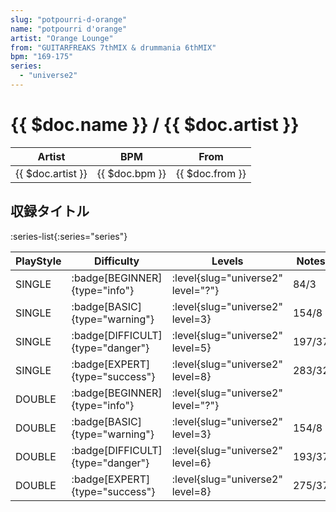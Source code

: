 ```yaml
---
slug: "potpourri-d-orange"
name: "potpourri d'orange"
artist: "Orange Lounge"
from: "GUITARFREAKS 7thMIX & drummania 6thMIX"
bpm: "169-175"
series:
  - "universe2"
---
```


# {{ $doc.name }} / {{ $doc.artist }}

|Artist|BPM|From|
|------|---|----|
|{{ $doc.artist }}|{{ $doc.bpm }}|{{ $doc.from }}|

## 収録タイトル

:series-list{:series="series"}

|PlayStyle|Difficulty|Levels|Notes|Movie|
|---------|----------|------|-----|-----|
|SINGLE| :badge[BEGINNER]{type="info"}|<div class="field is-grouped is-grouped-multiline"> :level{slug="universe2" level="?"}</div>|84/3||
|SINGLE| :badge[BASIC]{type="warning"}|<div class="field is-grouped is-grouped-multiline"> :level{slug="universe2" level=3}</div>|154/8||
|SINGLE| :badge[DIFFICULT]{type="danger"}|<div class="field is-grouped is-grouped-multiline"> :level{slug="universe2" level=5}</div>|197/37||
|SINGLE| :badge[EXPERT]{type="success"}|<div class="field is-grouped is-grouped-multiline"> :level{slug="universe2" level=8}</div>|283/32||
|DOUBLE| :badge[BEGINNER]{type="info"}|<div class="field is-grouped is-grouped-multiline"> :level{slug="universe2" level="?"}</div>|||
|DOUBLE| :badge[BASIC]{type="warning"}|<div class="field is-grouped is-grouped-multiline"> :level{slug="universe2" level=3}</div>|154/8||
|DOUBLE| :badge[DIFFICULT]{type="danger"}|<div class="field is-grouped is-grouped-multiline"> :level{slug="universe2" level=6}</div>|193/37||
|DOUBLE| :badge[EXPERT]{type="success"}|<div class="field is-grouped is-grouped-multiline"> :level{slug="universe2" level=8}</div>|275/37||
